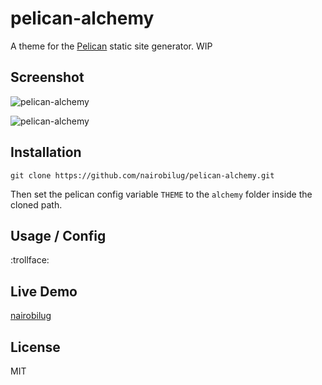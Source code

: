 # pelican-alchemy

A theme for the [Pelican](http://getpelican.com) static site generator. WIP

## Screenshot

![pelican-alchemy](https://raw.github.com/raymondwanyoike/pelican-alchemy/master/screenshot1.png)

![pelican-alchemy](https://raw.github.com/raymondwanyoike/pelican-alchemy/master/screenshot2.png)

## Installation

`git clone https://github.com/nairobilug/pelican-alchemy.git`

Then set the pelican config variable `THEME` to the `alchemy` folder inside the cloned path.

## Usage / Config

:trollface:

## Live Demo

[nairobilug](http://nairobilug.or.ke)

## License

MIT
